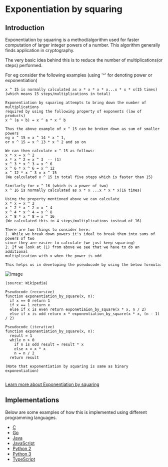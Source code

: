 # Exponentiation by squaring

## Introduction

Exponentiation by squaring is a method/algorithm used for faster computation
of larger integer powers of a number.
This algorithm generally finds application in cryptography.

The very basic idea behind this is to reduce the number of multiplications(or steps) performed.

For eg consider the following examples (using '^' for denoting power or exponentiation)
```
x ^ 15 is normally calculated as x * x * x * x...x * x * x(15 times)
(which means 15 steps/multiplications in total)

Exponentiation by squaring attempts to bring down the number of multiplications
required by using the following property of exponents (law of products)
x ^ (a + b) = x ^ a * x ^ b

Thus the above example of x ^ 15 can be broken down as sum of smaller powers
eg x ^ 15 = x ^ 14 * x ^ 1,
or x ^ 15 = x ^ 13 * x ^ 2 and so on

We can then calculate x ^ 15 as follows:
x * x = x ^ 2
x * x ^ 2 = x ^ 3  -- (1)
x ^ 3 * x ^ 3 = x ^ 6
x ^ 6 * x ^ 6 = x ^ 12
x ^ 12 * x ^ 3 = x ^ 15
(We calculated x ^ 15 in total five steps which is faster than 15)

Similarly for x ^ 16 (which is a power of two)
x ^ 16 is normally calculated as x * x ...x * x * x(16 times)

Using the property mentioned above we can calculate
x * x = x ^ 2
x ^ 2 * x ^ 2 = x ^ 4
x ^ 4 * x ^ 4 = x ^ 8
x ^ 8 * x ^ 8 = x ^ 16
(We calculated this in 4 steps/multiplications instead of 16)

There are two things to consider here:
1. While we break down powers it's ideal to break them into sums of powers of two
since they are easier to calculate (we just keep squaring)
2. If we look at (1) from above we see that we have to do an additional
multiplication with x when the power is odd

This helps us in developing the pseudocode by using the below formula:
```
![image](https://user-images.githubusercontent.com/74228962/138101858-aa85ba96-273c-4e12-a059-ac3b5089ed05.png)

```
(source: Wikipedia)

Pseudocode (recursive)
function exponentiation_by_square(x, n):
  if x == 0 return 1
  if x == 1 return x
  else if x is even return exponetiaion_by_square(x * x, n / 2)
  else if x is odd return x * exponentiation_by_square(x * x, (n - 1) / 2)

Pseudocode (iterative)
function exponentiation_by_square(x, n):
  result = 1
  while n > 0
    if n is odd result = result * x
    else x = x * x
    n = n / 2
  return result

(Note that exponentiation by squaring is same as binary exponentiation)
  
```
[Learn more about Exponentiation by squaring](https://en.wikipedia.org/wiki/Exponentiation_by_squaring)

## Implementations

Below are some examples of how this is implemented using different programming languages.
-   [C](https://github.com/tanvimoharir/FOSSALGO/blob/master/algorithms/ar-expsq/c/exponentiation_by_squaring.c)
-   [Go](https://github.com/tanvimoharir/FOSSALGO/blob/master/algorithms/ar-expsq/golang/exponentiation_by_square.go)
-   [Java](https://github.com/tanvimoharir/FOSSALGO/blob/master/algorithms/ar-expsq/java/ExponentiationBySquaring.java)
-   [JavaScript](https://github.com/tanvimoharir/FOSSALGO/blob/master/algorithms/ar-expsq/javascript/exponentiation_by_squaring.js)
-   [Python 2](https://github.com/tanvimoharir/FOSSALGO/blob/master/algorithms/ar-expsq/python2/exponentiation_by_squaring.py)
-   [Python 3](https://github.com/tanvimoharir/FOSSALGO/blob/master/algorithms/ar-expsq/python3/exponentiation_by_squaring.py)
-   [TypeScript](https://github.com/tanvimoharir/FOSSALGO/blob/master/algorithms/ar-expsq/typescript/exp_by_squaring.ts)
